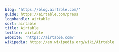 ```yaml
---
blog: 'https://blog.airtable.com/'
guide: https://airtable.com/press
logohandle: airtable
sort: airtable
title: Airtable
twitter: airtable
website: 'https://airtable.com/'
wikipedia: https://en.wikipedia.org/wiki/Airtable
---
```

